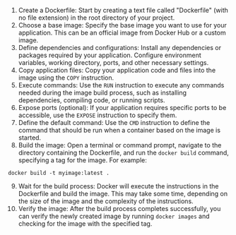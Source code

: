 1. Create a Dockerfile: Start by creating a text file called "Dockerfile" (with no file extension) in the root directory of your project.
2. Choose a base image: Specify the base image you want to use for your application. This can be an official image from Docker Hub or a custom image.
3. Define dependencies and configurations: Install any dependencies or packages required by your application. Configure environment variables, working directory, ports, and other necessary settings.
4. Copy application files: Copy your application code and files into the image using the `COPY` instruction.
5. Execute commands: Use the `RUN` instruction to execute any commands needed during the image build process, such as installing dependencies, compiling code, or running scripts.
6. Expose ports (optional): If your application requires specific ports to be accessible, use the `EXPOSE` instruction to specify them.
7. Define the default command: Use the `CMD` instruction to define the command that should be run when a container based on the image is started.
8. Build the image: Open a terminal or command prompt, navigate to the directory containing the Dockerfile, and run the `docker build` command, specifying a tag for the image. For example:
```
docker build -t myimage:latest .
```
9. Wait for the build process: Docker will execute the instructions in the Dockerfile and build the image. This may take some time, depending on the size of the image and the complexity of the instructions.
10. Verify the image: After the build process completes successfully, you can verify the newly created image by running `docker images` and checking for the image with the specified tag.
